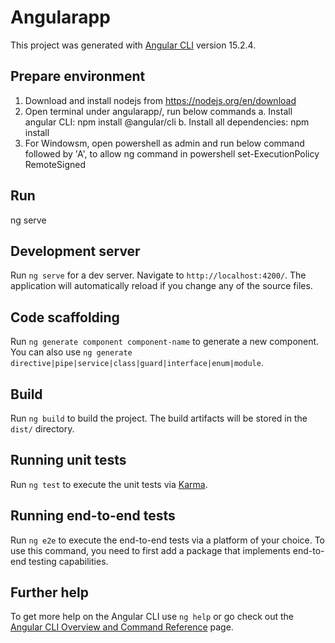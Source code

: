 # Angularapp

This project was generated with [Angular CLI](https://github.com/angular/angular-cli) version 15.2.4.

## Prepare environment
1. Download and install nodejs from https://nodejs.org/en/download
2. Open terminal under angularapp/, run below commands
    a. Install angular CLI: npm install @angular/cli
    b. Install all dependencies: npm install
3. For Windowsm, open powershell as admin and run below command followed by 'A', to allow ng command in powershell
    set-ExecutionPolicy RemoteSigned


## Run
ng serve
    

## Development server

Run `ng serve` for a dev server. Navigate to `http://localhost:4200/`. The application will automatically reload if you change any of the source files.

## Code scaffolding

Run `ng generate component component-name` to generate a new component. You can also use `ng generate directive|pipe|service|class|guard|interface|enum|module`.

## Build

Run `ng build` to build the project. The build artifacts will be stored in the `dist/` directory.

## Running unit tests

Run `ng test` to execute the unit tests via [Karma](https://karma-runner.github.io).

## Running end-to-end tests

Run `ng e2e` to execute the end-to-end tests via a platform of your choice. To use this command, you need to first add a package that implements end-to-end testing capabilities.

## Further help

To get more help on the Angular CLI use `ng help` or go check out the [Angular CLI Overview and Command Reference](https://angular.io/cli) page.
